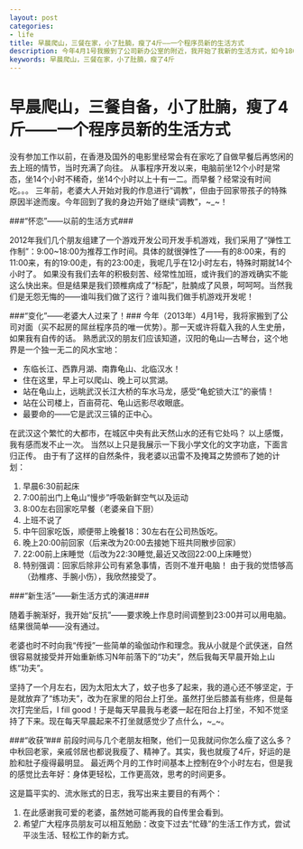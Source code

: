 ```yaml
---
layout: post
categories: 
- life 
title: 早晨爬山，三餐在家，小了肚腩，瘦了4斤——一个程序员新的生活方式
description: 今年4月1号我搬到了公司新办公室的附近，我开始了我新的生活方式，如今180天过去了——瘦了5斤，小了肚腩！
keywords: 早晨爬山，三餐在家，小了肚腩，瘦了4斤
---
```


早晨爬山，三餐自备，小了肚腩，瘦了4斤——一个程序员新的生活方式
==========

没有参加工作以前，在香港及国外的电影里经常会有在家吃了自做早餐后再悠闲的去上班的情节，当时充满了向往。
从事程序开发以来，电脑前坐12个小时是常态，坐14个小时不稀奇，坐14个小时以上十有一二。而早餐？经常没有时间吃。。。
三年前，老婆大人开始对我的作息进行“调教”，但由于回家带孩子的特殊原因半途而废。今年回到了我的身边开始了继续“调教”，~_~！

###“怀恋”——以前的生活方式###

2012年我们几个朋友组建了一个游戏开发公司开发手机游戏，我们采用了“弹性工作制”：9:00~18:00为推荐工作时间。具体的就很弹性了——有的8:00来，有的11:00来，有的19:00走，有的23:00走，我呢几乎在12小时左右，特殊时期就14个小时了。
如果没有我们去年的积极刻苦、经常性加班，或许我们的游戏确实不能这么快出来。但是结果是我们颈椎病成了“标配”，肚腩成了风景，呵呵呵。当然我们是无怨无悔的——谁叫我们做了这行？谁叫我们做手机游戏开发呢！

###“变化”——老婆大人过来了！###
今年（2013年）4月1号，我将家搬到了公司对面（买不起房的屌丝程序员的唯一优势）。那一天或许将载入我的人生史册，如果我有自传的话。
熟悉武汉的朋友们应该知道，汉阳的龟山—古琴台，这个地界是一个独一无二的风水宝地：
+ 东临长江、西靠月湖、南靠龟山、北临汉水！
+ 住在这里，早上可以爬山、晚上可以赏湖。
+ 站在龟山上，远眺武汉长江大桥的车水马龙，感受“龟蛇锁大江”的豪情！
+ 站在公司楼上，百亩荷花、龟山远影尽收眼底。
+ 最要命的——它是武汉三镇的正中心。

在武汉这个繁忙的大都市，在城区中央有此天然山水的还有它处吗？
以上感慨，我有感而发不止一次。
当然以上只是我展示一下我小学文化的文字功底，下面言归正传。
由于有了这样的自然条件，我老婆以迅雷不及掩耳之势颁布了她的计划：
1. 早晨6:30前起床
2. 7:00前出门上龟山“慢步”呼吸新鲜空气以及运动
3. 8:00左右回家吃早餐（老婆亲自下厨）
4. 上班不说了
5. 中午回家吃饭，顺便带上晚餐18：30左右在公司热饭吃。
6. 晚上20:00前回家（后来改为20:00去接她下班共同散步回家）
7. 22:00前上床睡觉（后改为22:30睡觉,最近又改回22:00上床睡觉）
8. 特别强调：回家后除非公司有紧急事情，否则不准开电脑！
由于我的觉悟够高（劲椎疼、手腕小伤），我欣然接受了。

###“新生活”——新生活方式的演进###

随着手腕渐好，我开始“反抗”——要求晚上作息时间调整到23:00并可以用电脑。结果很简单——没有通过。

老婆也时不时向我“传授”一些简单的瑜伽动作和理念。我从小就是个武侠迷，自然很容易就接受并开始重新练习N年前落下的“功夫”，然后我每天早晨开始上山练“功夫”。

坚持了一个月左右，因为太阳太大了，蚊子也多了起来，我的道心还不够坚定，于是就放弃了“练功夫”，改为在家里的阳台上打坐。虽然打坐后膝盖有些疼，但是每次打完坐后，I fill good！于是每天早晨我与老婆一起在阳台上打坐，不知不觉坚持了下来。现在每天早晨起来不打坐就感觉少了点什么，~_~。

###“收获”###
前段时间与几个老朋友相聚，他们一见我就问你怎么瘦了这么多？中秋回老家，亲戚邻居也都说我瘦了、精神了。其实，我也就瘦了4斤，好运的是脸和肚子瘦得最明显。
最近两个月的工作时间基本上控制在9个小时左右，但是我的感觉比去年好：身体更轻松，工作更高效，思考的时间更多。


这是篇平实的、流水账式的日志，我写出来主要目的有两个：
1. 在此感谢我可爱的老婆，虽然她可能再我的自传里会看到。
2. 希望广大程序员朋友可以相互勉励：改变下过去“忙碌”的生活工作方式，尝试平淡生活、轻松工作的新方式。


